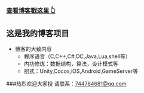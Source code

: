 ### [查看博客戳这里 👆](http://kaifone.com)
## 这是我的博客项目

* 博客的大致内容
	* 程序语言（C,C++,C#,OC,Java,Lua,shell等）
	* 内功修炼：数据结构，算法，设计模式等
	* 招式：Unity,Cocos,iOS,Android,GameServer等
	
###热烈欢迎大家投 请联系：744784681@qq.com
